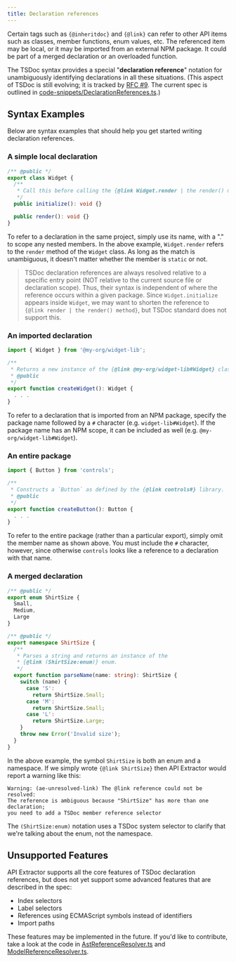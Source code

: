 ```yaml
---
title: Declaration references
---
```


Certain tags such as `{@inheritdoc}` and `{@link}` can refer to other API items such as classes, member functions,
enum values, etc. The referenced item may be local, or it may be imported from an external NPM package.
It could be part of a merged declaration or an overloaded function.

The TSDoc syntax provides a special "**declaration reference**" notation for unambiguously identifying declarations
in all these situations. (This aspect of TSDoc is still evolving; it is tracked by
[RFC #9](https://github.com/microsoft/tsdoc/issues/9). The current spec is outlined in
[code-snippets/DeclarationReferences.ts](https://github.com/microsoft/tsdoc/blob/master/spec/code-snippets/DeclarationReferences.ts).)

## Syntax Examples

Below are syntax examples that should help you get started writing declaration references.

### A simple local declaration

```ts
/** @public */
export class Widget {
  /**
   * Call this before calling the {@link Widget.render | the render() method}.
   */
  public initialize(): void {}

  public render(): void {}
}
```

To refer to a declaration in the same project, simply use its name, with a "." to scope any nested members.
In the above example, `Widget.render` refers to the `render` method of the `Widget` class. As long as the match
is unambiguous, it doesn't matter whether the member is `static` or not.

> TSDoc declaration references are always resolved relative to a specific entry point (NOT relative to the current
> source file or declaration scope). Thus, their syntax is independent of where the reference occurs within
> a given package. Since `Widget.initialize` appears inside `Widget`, we may want to shorten the reference to
> `{@link render | the render() method}`, but TSDoc standard does not support this.

### An imported declaration

```ts
import { Widget } from '@my-org/widget-lib';

/**
 * Returns a new instance of the {@link @my-org/widget-lib#Widget} class.
 * @public
 */
export function createWidget(): Widget {
  . . .
}
```

To refer to a declaration that is imported from an NPM package, specify the package name followed by a `#`
character (e.g. `widget-lib#Widget`). If the package name has an NPM scope, it can be included
as well (e.g. `@my-org/widget-lib#Widget`).

### An entire package

```ts
import { Button } from 'controls';

/**
 * Constructs a `Button` as defined by the {@link controls#} library.
 * @public
 */
export function createButton(): Button {
  . . .
}
```

To refer to the entire package (rather than a particular export), simply omit the member name as shown above.
You must include the `#` character, however, since otherwise `controls` looks like a reference to a declaration
with that name.

### A merged declaration

```ts
/** @public */
export enum ShirtSize {
  Small,
  Medium,
  Large
}

/** @public */
export namespace ShirtSize {
  /**
   * Parses a string and returns an instance of the
   * {@link (ShirtSize:enum)} enum.
   */
  export function parseName(name: string): ShirtSize {
    switch (name) {
      case 'S':
        return ShirtSize.Small;
      case 'M':
        return ShirtSize.Small;
      case 'L':
        return ShirtSize.Large;
    }
    throw new Error('Invalid size');
  }
}
```

In the above example, the symbol `ShirtSize` is both an enum and a namespace. If we simply wrote `{@link ShirtSize}`
then API Extractor would report a warning like this:

```
Warning: (ae-unresolved-link) The @link reference could not be resolved:
The reference is ambiguous because "ShirtSize" has more than one declaration;
you need to add a TSDoc member reference selector
```

The `(ShirtSize:enum)` notation uses a TSDoc system selector to clarify that we're talking about the enum,
not the namespace.

## Unsupported Features

API Extractor supports all the core features of TSDoc declaration references, but does not yet
support some advanced features that are described in the spec:

- Index selectors
- Label selectors
- References using ECMAScript symbols instead of identifiers
- Import paths

These features may be implemented in the future. If you'd like to contribute, take a look at the code in
[AstReferenceResolver.ts](https://github.com/microsoft/rushstack/blob/main/apps/api-extractor/src/analyzer/AstReferenceResolver.ts)
and [ModelReferenceResolver.ts](https://github.com/microsoft/rushstack/blob/main/libraries/api-extractor-model/src/model/ModelReferenceResolver.ts).
